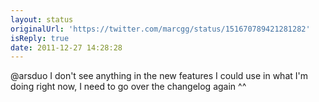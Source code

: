 ```yaml
---
layout: status
originalUrl: 'https://twitter.com/marcgg/status/151670789421281282'
isReply: true
date: 2011-12-27 14:28:28
---
```


@arsduo I don't see anything in the new features I could use in what I'm doing right now, I need to go over the changelog again ^^
